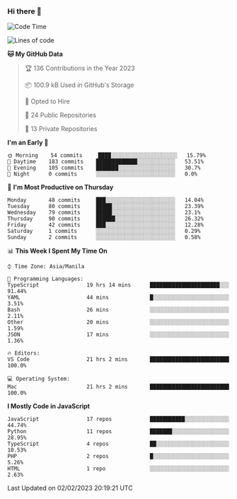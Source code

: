 ### Hi there 👋

<!--START_SECTION:waka-->
![Code Time](http://img.shields.io/badge/Code%20Time-54%20hrs%206%20mins-blue)

![Lines of code](https://img.shields.io/badge/From%20Hello%20World%20I%27ve%20Written-74%20Thousand%20lines%20of%20code-blue)

**🐱 My GitHub Data** 

> 🏆 136 Contributions in the Year 2023
 > 
> 📦 100.9 kB Used in GitHub's Storage 
 > 
> 💼 Opted to Hire
 > 
> 📜 24 Public Repositories 
 > 
> 🔑 13 Private Repositories  
 > 
**I'm an Early 🐤** 

```text
🌞 Morning    54 commits     ████░░░░░░░░░░░░░░░░░░░░░   15.79% 
🌆 Daytime    183 commits    █████████████░░░░░░░░░░░░   53.51% 
🌃 Evening    105 commits    ███████░░░░░░░░░░░░░░░░░░   30.7% 
🌙 Night      0 commits      ░░░░░░░░░░░░░░░░░░░░░░░░░   0.0%

```
📅 **I'm Most Productive on Thursday** 

```text
Monday       48 commits     ███░░░░░░░░░░░░░░░░░░░░░░   14.04% 
Tuesday      80 commits     █████░░░░░░░░░░░░░░░░░░░░   23.39% 
Wednesday    79 commits     █████░░░░░░░░░░░░░░░░░░░░   23.1% 
Thursday     90 commits     ██████░░░░░░░░░░░░░░░░░░░   26.32% 
Friday       42 commits     ███░░░░░░░░░░░░░░░░░░░░░░   12.28% 
Saturday     1 commits      ░░░░░░░░░░░░░░░░░░░░░░░░░   0.29% 
Sunday       2 commits      ░░░░░░░░░░░░░░░░░░░░░░░░░   0.58%

```


📊 **This Week I Spent My Time On** 

```text
⌚︎ Time Zone: Asia/Manila

💬 Programming Languages: 
TypeScript               19 hrs 14 mins      ██████████████████████░░░   91.44% 
YAML                     44 mins             █░░░░░░░░░░░░░░░░░░░░░░░░   3.51% 
Bash                     26 mins             ░░░░░░░░░░░░░░░░░░░░░░░░░   2.11% 
Other                    20 mins             ░░░░░░░░░░░░░░░░░░░░░░░░░   1.59% 
JSON                     17 mins             ░░░░░░░░░░░░░░░░░░░░░░░░░   1.36%

🔥 Editors: 
VS Code                  21 hrs 2 mins       █████████████████████████   100.0%

💻 Operating System: 
Mac                      21 hrs 2 mins       █████████████████████████   100.0%

```

**I Mostly Code in JavaScript** 

```text
JavaScript               17 repos            ███████████░░░░░░░░░░░░░░   44.74% 
Python                   11 repos            ███████░░░░░░░░░░░░░░░░░░   28.95% 
TypeScript               4 repos             ██░░░░░░░░░░░░░░░░░░░░░░░   10.53% 
PHP                      2 repos             █░░░░░░░░░░░░░░░░░░░░░░░░   5.26% 
HTML                     1 repo              ░░░░░░░░░░░░░░░░░░░░░░░░░   2.63%

```



 Last Updated on 02/02/2023 20:19:21 UTC
<!--END_SECTION:waka-->
